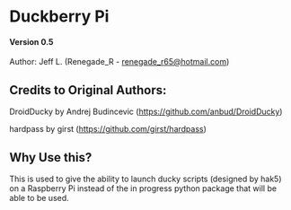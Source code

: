 # Duckberry Pi
#### Version 0.5

Author: Jeff L. (Renegade_R - renegade_r65@hotmail.com)

## Credits to Original Authors:
DroidDucky by Andrej Budincevic (https://github.com/anbud/DroidDucky)

hardpass by girst (https://github.com/girst/hardpass)


## Why Use this?
This is used to give the ability to launch ducky scripts (designed by hak5) on a Raspberry Pi instead of the in progress python package that will be able to be used.
